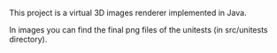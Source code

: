 This project is a virtual 3D images renderer implemented in Java.

In images you can find the final png files of the unitests (in src/unitests directory).
